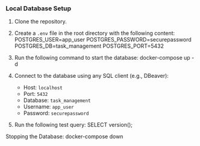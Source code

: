 ### Local Database Setup

1. Clone the repository.

2. Create a `.env` file in the root directory with the following content:
   POSTGRES_USER=app_user
   POSTGRES_PASSWORD=securepassword
   POSTGRES_DB=task_management
   POSTGRES_PORT=5432

3. Run the following command to start the database:
   docker-compose up -d

4. Connect to the database using any SQL client (e.g., DBeaver):
   - Host: `localhost`
   - Port: `5432`
   - Database: `task_management`
   - Username: `app_user`
   - Password: `securepassword`

5. Run the following test query:
   SELECT version();

Stopping the Database:
    docker-compose down
